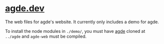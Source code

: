 # [agde.dev](https://agde.dev)

The web files for agde's website.
It currently only includes a demo for agde.

To install the node modules in `./demo/`, you must have [agde](https://github.com/Icelk/agde) cloned
at `../agde` and `agde-web` must be compiled.
